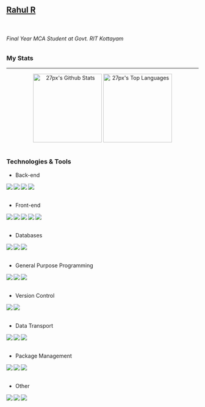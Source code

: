 ## <a href="https://27px.github.io/">Rahul R</a>
<br>

###### Final Year MCA Student at Govt. RIT Kottayam

### My Stats
---

<div style="text-align:center;">
  <img align="center" height="180px" alt="27px's Github Stats" src="https://github-readme-stats.vercel.app/api?username=27px&show_icons=true&hide_border=true&count_private=true&include_all_commits=true&bg_color=45,FFE53B,FF2525&title_color=000000&text_color=000000&icon_color=000000" />
  <img align="center" height="180px" alt="27px's Top Languages" src="https://github-readme-stats.vercel.app/api/top-langs/?username=27px&bg_color=45,90CAF9,1565C0&title_color=000000&text_color=FFFFFF&icon_color=000000&layout=compact" />
</div>

<br>

### Technologies & Tools

+ Back-end

<img align="left" src="https://img.shields.io/badge/Intermediate-Node.JS-brightgreen">
<img align="left" src="https://img.shields.io/badge/Intermediate-Express.js-brightgreen">
<img align="left" src="https://img.shields.io/badge/Advanced-EJS-brightgreen">
<img align="left" src="https://img.shields.io/badge/Advanced-PHP-brightgreen">
<br><br>

+ Front-end

<img align="left" src="https://img.shields.io/badge/Advanced-JavaScript-brightgreen">
<img align="left" src="https://img.shields.io/badge/Advanced-ES7-brightgreen">
<img align="left" src="https://img.shields.io/badge/Advanced-CSS-brightgreen">
<img align="left" src="https://img.shields.io/badge/Beginner-Angular-brightgreen">
<img align="left" src="https://img.shields.io/badge/Beginner-React-brightgreen">
<br><br>

+ Databases

<img align="left" src="https://img.shields.io/badge/Advanced-MySQL-brightgreen">
<img align="left" src="https://img.shields.io/badge/Advanced-Postgresql-brightgreen">
<img align="left" src="https://img.shields.io/badge/Intermediate-MongoDB-brightgreen">
<br><br>

+ General Purpose Programming

<img align="left" src="https://img.shields.io/badge/Intermediate-Python-brightgreen">
<img align="left" src="https://img.shields.io/badge/Advanced-Java-brightgreen">
<img align="left" src="https://img.shields.io/badge/Beginner-Spring Boot-brightgreen">
<br><br>

+ Version Control

<img align="left" src="https://img.shields.io/badge/Intermediate-Git-brightgreen">
<img align="left" src="https://img.shields.io/badge/Advanced-Github-brightgreen">
<br><br>

+ Data Transport

<img align="left" src="https://img.shields.io/badge/Intermediate-REST API-brightgreen">
<img align="left" src="https://img.shields.io/badge/Advanced-JSON-brightgreen">
<img align="left" src="https://img.shields.io/badge/Advanced-XML-brightgreen">
<br><br>

+ Package Management

<img align="left" src="https://img.shields.io/badge/Intermediate-NPM-brightgreen">
<img align="left" src="https://img.shields.io/badge/Intermediate-PIP-brightgreen">
<img align="left" src="https://img.shields.io/badge/Beginner-MVN-brightgreen">
<br><br>

+ Other

<img align="left" src="https://img.shields.io/badge/Advanced-HTML-brightgreen">
<img align="left" src="https://img.shields.io/badge/Intermediate-AJAX-brightgreen">
<img align="left" src="https://img.shields.io/badge/Intermediate-SVG-brightgreen">

<br><br><br>






<!--
- 🔭 I’m currently working on ...
- 🌱 I’m currently learning ...
- 👯 I’m looking to collaborate on ...
- 🤔 I’m looking for help with ...
- 💬 Ask me about ...
- 📫 How to reach me: ...
- 😄 Pronouns: ...
- ⚡ Fun fact: ...
-->
